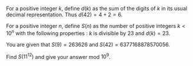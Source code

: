For a positive integer $k$, define $d(k)$ as the sum of the digits of $k$ in its usual decimal representation.
Thus $d(42) = 4+2 = 6$.


For a positive integer $n$, define $S(n)$ as the number of positive integers $k \lt 10^n$ with the following properties :
$k$ is divisible by $23$ and
$d(k) = 23$.

You are given that $S(9) = 263626$ and $S(42) = 6377168878570056$.


Find $S(11^{12})$ and give your answer mod $10^9$.